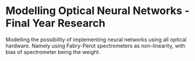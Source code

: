 # Modelling Optical Neural Networks - Final Year Research
Modelling the possibility of implementing neural networks using all optical hardware. Namely using Fabry-Perot spectrometers as non-linearity, with bias of spectrometer being the weight.
